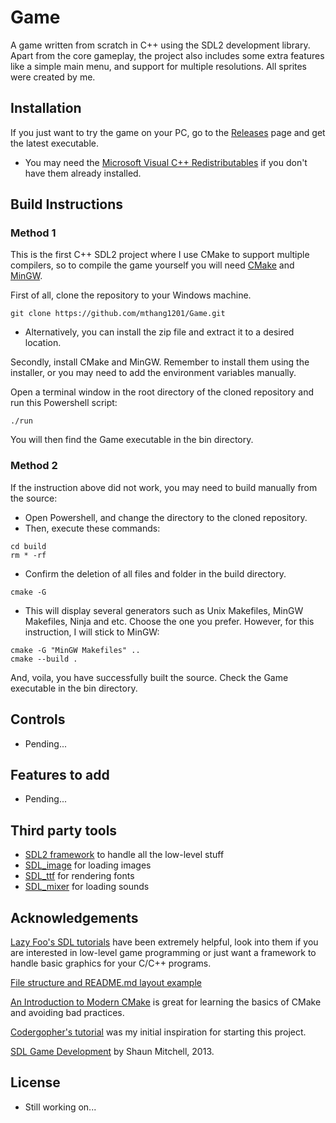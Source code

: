 # Game
A game written from scratch in C++ using the SDL2 development library. Apart from the core gameplay, the project also includes some extra features like <!--a ghost block to reduce misdrops, -->a simple main menu, and support for multiple resolutions. All sprites were created by me.

<!-- ![](gallery/gameplay.gif) -->

<!-- ## Gallery
<img src="gallery/mainmenu.png" width = "310"> <img src="gallery/options.png" width = "310"> <img src="gallery/pausemenu.png" width = "310"> -->

## Installation
If you just want to try the game on your PC, go to the [Releases](https://github.com/mthang1201/Game/releases) page and get the latest executable.
- You may need the [Microsoft Visual C++ Redistributables](https://support.microsoft.com/en-us/topic/the-latest-supported-visual-c-downloads-2647da03-1eea-4433-9aff-95f26a218cc0) if you don't have them already installed.

## Build Instructions
### Method 1
This is the first C++ SDL2 project where I use CMake to support multiple compilers, so to compile the game yourself you will need [CMake](https://cmake.org/download/) and [MinGW](https://www.mingw-w64.org/downloads/).

First of all, clone the repository to your Windows machine.
```
git clone https://github.com/mthang1201/Game.git
```
- Alternatively, you can install the zip file and extract it to a desired location.

Secondly, install CMake and MinGW. Remember to install them using the installer, or you may need to add the environment variables manually.

Open a terminal window in the root directory of the cloned repository and run this Powershell script:
```
./run
```

You will then find the Game executable in the bin directory.

### Method 2
If the instruction above did not work, you may need to build manually from the source:

- Open Powershell, and change the directory to the cloned repository.
- Then, execute these commands:
```
cd build
rm * -rf
```
- Confirm the deletion of all files and folder in the build directory.
```
cmake -G
```
- This will display several generators such as Unix Makefiles, MinGW Makefiles, Ninja and etc. Choose the one you prefer. However, for this instruction, I will stick to MinGW:
```
cmake -G "MinGW Makefiles" ..
cmake --build .
```

And, voila, you have successfully built the source. Check the Game executable in the bin directory.

## Controls
- Pending...

## Features to add
- Pending...

## Third party tools
- [SDL2 framework](https://github.com/libsdl-org/SDL/releases/tag/release-2.30.0) to handle all the low-level stuff
- [SDL_image](https://github.com/libsdl-org/SDL_image/releases/tag/release-2.8.2) for loading images
- [SDL_ttf](https://github.com/libsdl-org/SDL_ttf/releases/tag/release-2.22.0) for rendering fonts
- [SDL_mixer](https://github.com/libsdl-org/SDL_mixer/releases/tag/release-2.8.0) for loading sounds

## Acknowledgements
[Lazy Foo's SDL tutorials](https://lazyfoo.net/tutorials/SDL/index.php) have been extremely helpful, look into them if you are interested in low-level game programming or just want a framework to handle basic graphics for your C/C++ programs.

[File structure and README.md layout example](https://github.com/mvlassis/pixeltetris)

[An Introduction to Modern CMake](https://www.willusher.io/sdl2%20tutorials/2014/03/06/lesson-0-cmake) is great for learning the basics of CMake and avoiding bad practices.

[Codergopher's tutorial](https://www.youtube.com/playlist?list=PL2RPjWnJduNmXHRYwdtublIPdlqocBoLS) was my initial inspiration for starting this project.

[SDL Game Development](https://books.google.com.vn/books/about/SDL_Game_Development.html?id=SbmfrHIlhK4C&source=kp_book_description&redir_esc=y) by Shaun Mitchell, 2013.

## License
- Still working on...
<!-- - The source code is licensed under the [MIT License](https://tldrlegal.com/license/mit-license).
- The Munro fonts are licensed under the [SIL Open Font License](http://scripts.sil.org/OFL). -->
